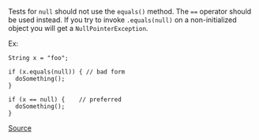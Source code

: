 Tests for `null` should not use the `equals()` method. The `==` operator should be used instead.
If you try to invoke `.equals(null)` on a non-initialized object you will get a `NullPointerException`.

Ex:

```
String x = "foo";

if (x.equals(null)) { // bad form
  doSomething();
}

if (x == null) { 	// preferred
  doSomething();
}
```

[Source](http://pmd.sourceforge.net/pmd-5.3.2/pmd-java/rules/java/design.html#EqualsNull)
